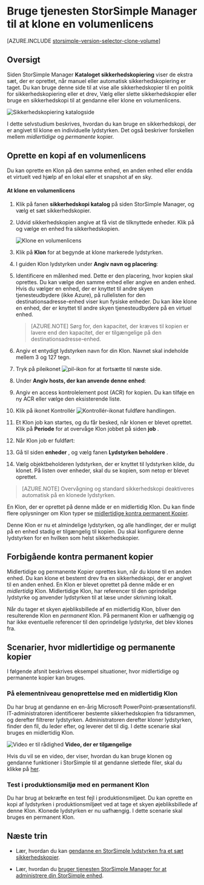 <properties
   pageTitle="Klone StorSimple lydstyrken | Microsoft Azure"
   description="I denne artikel beskrives de forskellige Klon typer, og hvornår du skal bruge dem, og beskriver, hvordan du kan bruge en sikkerhedskopi, der er angivet til klone en individuelle lydstyrken."
   services="storsimple"
   documentationCenter="NA"
   authors="alkohli"
   manager="carmonm"
   editor="" />
<tags 
   ms.service="storsimple"
   ms.devlang="NA"
   ms.topic="article"
   ms.tgt_pltfrm="NA"
   ms.workload="TBD"
   ms.date="08/17/2016"
   ms.author="alkohli" />

# <a name="use-the-storsimple-manager-service-to-clone-a-volume"></a>Bruge tjenesten StorSimple Manager til at klone en volumenlicens

[AZURE.INCLUDE [storsimple-version-selector-clone-volume](../../includes/storsimple-version-selector-clone-volume.md)]

## <a name="overview"></a>Oversigt

Siden StorSimple Manager **Kataloget sikkerhedskopiering** viser de ekstra sæt, der er oprettet, når manuel eller automatisk sikkerhedskopiering er taget. Du kan bruge denne side til at vise alle sikkerhedskopier til en politik for sikkerhedskopiering eller et drev, Vælg eller slette sikkerhedskopier eller bruge en sikkerhedskopi til at gendanne eller klone en volumenlicens.

![Sikkerhedskopiering katalogside](./media/storsimple-clone-volume/HCS_BackupCatalog.png)  

I dette selvstudium beskrives, hvordan du kan bruge en sikkerhedskopi, der er angivet til klone en individuelle lydstyrken. Det også beskriver forskellen mellem *midlertidige* og *permanente* kopier. 

## <a name="create-a-clone-of-a-volume"></a>Oprette en kopi af en volumenlicens

Du kan oprette en Klon på den samme enhed, en anden enhed eller endda et virtuelt ved hjælp af en lokal eller et snapshot af en sky.

#### <a name="to-clone-a-volume"></a>At klone en volumenlicens

1. Klik på fanen **sikkerhedskopi katalog** på siden StorSimple Manager, og vælg et sæt sikkerhedskopier.

2. Udvid sikkerhedskopien angive at få vist de tilknyttede enheder. Klik på og vælge en enhed fra sikkerhedskopien.

     ![Klone en volumenlicens](./media/storsimple-clone-volume/HCS_Clone.png) 

3. Klik på **Klon** for at begynde at klone markerede lydstyrken.

4. I guiden Klon lydstyrken under **Angiv navn og placering**:

  1. Identificere en målenhed med. Dette er den placering, hvor kopien skal oprettes. Du kan vælge den samme enhed eller angive en anden enhed. Hvis du vælger en enhed, der er knyttet til andre skyen tjenesteudbydere (ikke Azure), på rullelisten for den destinationsadresse-enhed viser kun fysiske enheder. Du kan ikke klone en enhed, der er knyttet til andre skyen tjenesteudbydere på en virtuel enhed.

        >  [AZURE.NOTE] Sørg for, den kapacitet, der kræves til kopien er lavere end den kapacitet, der er tilgængelige på den destinationsadresse-enhed.
  2. Angiv et entydigt lydstyrken navn for din Klon. Navnet skal indeholde mellem 3 og 127 tegn.
  3. Tryk på pileikonet ![pil-ikon](./media/storsimple-clone-volume/HCS_ArrowIcon.png) for at fortsætte til næste side.

5. Under **Angiv hosts, der kan anvende denne enhed**:

  1. Angiv en access kontrolelement post (ACR) for kopien. Du kan tilføje en ny ACR eller vælge den eksisterende liste.
  2. Klik på ikonet Kontrollér ![Kontrollér-ikon](./media/storsimple-clone-volume/HCS_CheckIcon.png)at fuldføre handlingen.

6. Et Klon job kan startes, og du får besked, når klonen er blevet oprettet. Klik på **Periode** for at overvåge Klon jobbet på siden **job** .

7. Når Klon job er fuldført:

  1. Gå til siden **enheder** , og vælg fanen **Lydstyrken beholdere** . 
  2. Vælg objektbeholderen lydstyrken, der er knyttet til lydstyrken kilde, du klonet. På listen over enheder, skal du se kopien, som netop er blevet oprettet.

>[AZURE.NOTE] Overvågning og standard sikkerhedskopi deaktiveres automatisk på en klonede lydstyrken.

En Klon, der er oprettet på denne måde er en midlertidig Klon. Du kan finde flere oplysninger om Klon typer se [midlertidige kontra permanent Kopier](#transient-vs.-permanent-clones).

Denne Klon er nu et almindelige lydstyrken, og alle handlinger, der er muligt på en enhed stadig er tilgængelig til kopien. Du skal konfigurere denne lydstyrken for en hvilken som helst sikkerhedskopier.

## <a name="transient-vs-permanent-clones"></a>Forbigående kontra permanent kopier

Midlertidige og permanente Kopier oprettes kun, når du klone til en anden enhed. Du kan klone et bestemt drev fra en sikkerhedskopi, der er angivet til en anden enhed. En Klon er blevet oprettet på denne måde er en *midlertidig* Klon. Midlertidige Klon, har referencer til den oprindelige lydstyrke og anvender lydstyrken til at læse under skrivning lokalt. 

Når du tager et skyen øjebliksbillede af en midlertidig Klon, bliver den resulterende Klon en *permanent* Klon. På permanent Klon er uafhængig og har ikke eventuelle referencer til den oprindelige lydstyrke, det blev klones fra.  

## <a name="scenarios-for-transient-and-permanent-clones"></a>Scenarier, hvor midlertidige og permanente kopier

I følgende afsnit beskrives eksempel situationer, hvor midlertidige og permanente kopier kan bruges.

### <a name="item-level-recovery-with-a-transient-clone"></a>På elementniveau genoprettelse med en midlertidig Klon

Du har brug at gendanne en en-årig Microsoft PowerPoint-præsentationsfil. IT-administratoren identificerer bestemte sikkerhedskopien fra tidsrammen, og derefter filtrerer lydstyrken. Administratoren derefter kloner lydstyrken, finder den fil, du leder efter, og leverer det til dig. I dette scenarie skal bruges en midlertidig Klon. 
 
![Video er til rådighed](./media/storsimple-clone-volume/Video_icon.png) **Video, der er tilgængelige**

Hvis du vil se en video, der viser, hvordan du kan bruge klonen og gendanne funktioner i StorSimple til at gendanne slettede filer, skal du klikke på [her](https://azure.microsoft.com/documentation/videos/storsimple-recover-deleted-files-with-storsimple/).

### <a name="testing-in-the-production-environment-with-a-permanent-clone"></a>Test i produktionsmiljø med en permanent Klon

Du har brug at bekræfte en test fejl i produktionsmiljøet. Du kan oprette en kopi af lydstyrken i produktionsmiljøet ved at tage et skyen øjebliksbillede af denne Klon. Klonede lydstyrken er nu uafhængig. I dette scenarie skal bruges en permanent Klon.

## <a name="next-steps"></a>Næste trin
- Lær, hvordan du kan [gendanne en StorSimple lydstyrken fra et sæt sikkerhedskopier](storsimple-restore-from-backup-set.md).

- Lær, hvordan du [bruger tjenesten StorSimple Manager for at administrere din StorSimple enhed](storsimple-manager-service-administration.md).

 
